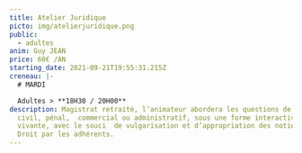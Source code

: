 ```yaml
---
title: Atelier Juridique
picto: img/atelierjuridique.png
public:
  - adultes
anim: Guy JEAN
price: 60€ /AN
starting_date: 2021-09-21T19:55:31.215Z
creneau: |-
  # MARDI

  Adultes > **18H30 / 20H00**
description: Magistrat retraité, l’animateur abordera les questions de Droit
  civil, pénal,  commercial ou administratif, sous une forme interactive et
  vivante, avec le souci  de vulgarisation et d’appropriation des notions de
  Droit par les adhérents.
---
```

